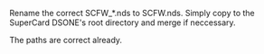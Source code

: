 Rename the correct SCFW_*.nds to SCFW.nds.
Simply copy to the SuperCard DSONE's root
directory and merge if neccessary.


The paths are correct already.
